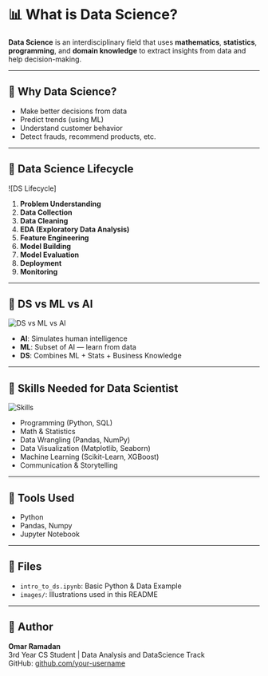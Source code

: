 # 📊 What is Data Science?

**Data Science** is an interdisciplinary field that uses **mathematics**, **statistics**, **programming**, and **domain knowledge** to extract insights from data and help decision-making.

---

## 🎯 Why Data Science?

- Make better decisions from data
- Predict trends (using ML)
- Understand customer behavior
- Detect frauds, recommend products, etc.

---

## 🔄 Data Science Lifecycle

![DS Lifecycle]

1. **Problem Understanding**
2. **Data Collection**
3. **Data Cleaning**
4. **EDA (Exploratory Data Analysis)**
5. **Feature Engineering**
6. **Model Building**
7. **Model Evaluation**
8. **Deployment**
9. **Monitoring**

---

## 🤖 DS vs ML vs AI

![DS vs ML vs AI](images/ds-vs-ml-vs-ai.png)

- **AI**: Simulates human intelligence
- **ML**: Subset of AI — learn from data
- **DS**: Combines ML + Stats + Business Knowledge

---

## 💼 Skills Needed for Data Scientist

![Skills](images/ds-skills.png)

- Programming (Python, SQL)
- Math & Statistics
- Data Wrangling (Pandas, NumPy)
- Data Visualization (Matplotlib, Seaborn)
- Machine Learning (Scikit-Learn, XGBoost)
- Communication & Storytelling

---

## 🔧 Tools Used

- Python
- Pandas, Numpy
- Jupyter Notebook

---

## 📁 Files

- `intro_to_ds.ipynb`: Basic Python & Data Example
- `images/`: Illustrations used in this README

---

## 🧠 Author

**Omar Ramadan**  
3rd Year CS Student | Data Analysis and DataScience Track  
GitHub: [github.com/your-username](https://github.com/omarrama555)
